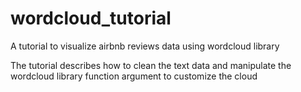 # wordcloud_tutorial

A tutorial to visualize airbnb reviews data using wordcloud library

The tutorial describes how to clean the text data and manipulate the wordcloud library function argument to customize the cloud

